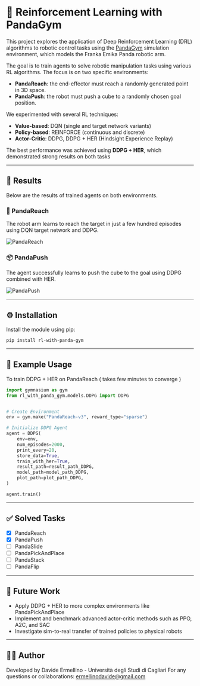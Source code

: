 # 🤖 Reinforcement Learning with PandaGym

This project explores the application of Deep Reinforcement Learning (DRL) algorithms to robotic control tasks using the [PandaGym](https://github.com/Farama-Foundation/Panda-Gym) simulation environment, which models the Franka Emika Panda robotic arm.

The goal is to train agents to solve robotic manipulation tasks using various RL algorithms. The focus is on two specific environments:

- **PandaReach**: the end-effector must reach a randomly generated point in 3D space.
- **PandaPush**: the robot must push a cube to a randomly chosen goal position.

We experimented with several RL techniques:

- **Value-based**: DQN (single and target network variants)
- **Policy-based**: REINFORCE (continuous and discrete)
- **Actor-Critic**: DDPG, DDPG + HER (Hindsight Experience Replay)

The best performance was achieved using **DDPG + HER**, which demonstrated strong results on both tasks

---

## 🎯 Results

Below are the results of trained agents on both environments.

### 🐼 PandaReach

The robot arm learns to reach the target in just a few hundred episodes using DQN target network and DDPG.

![PandaReach](video_test/gifs/DDPG_HER_REACH.gif)

### 📦 PandaPush

The agent successfully learns to push the cube to the goal using DDPG combined with HER.

![PandaPush](https://github.com/Davidermellino/rl-with-panda-gym/blob/main/video_test/gifs/DDPG_HER%20_PUSH.gif)

---

## ⚙️ Installation

Install the module using pip:

```bash
pip install rl-with-panda-gym
```

---

## 🚀 Example Usage

To train DDPG + HER on PandaReach ( takes few minutes to converge )

```python
import gymnasium as gym
from rl_with_panda_gym.models.DDPG import DDPG


# Create Environment
env = gym.make("PandaReach-v3", reward_type="sparse")

# Initialize DDPG Agent
agent = DDPG(
    env=env,
    num_episodes=2000,
    print_every=20,
    store_data=True,
    train_with_her=True,
    result_path=result_path_DDPG,
    model_path=model_path_DDPG,
    plot_path=plot_path_DDPG,
)

agent.train()

```
---

## ✅ Solved Tasks

- [x] PandaReach
- [x] PandaPush
- [ ] PandaSlide
- [ ] PandaPickAndPlace
- [ ] PandaStack
- [ ] PandaFlip

---

## 🔭 Future Work

- Apply DDPG + HER to more complex environments like PandaPickAndPlace
- Implement and benchmark advanced actor-critic methods such as PPO, A2C, and SAC
- Investigate sim-to-real transfer of trained policies to physical robots

---

## 👨‍💻 Author

Developed by Davide Ermellino - Università degli Studi di Cagliari 
For any questions or collaborations: ermellinodavide@gmail.com
